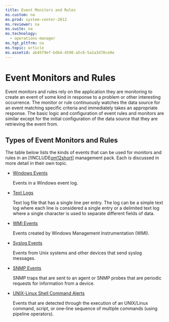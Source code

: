 ```yaml
---
title: Event Monitors and Rules
ms.custom: na
ms.prod: system-center-2012
ms.reviewer: na
ms.suite: na
ms.technology: 
  - operations-manager
ms.tgt_pltfrm: na
ms.topic: article
ms.assetid: ab45f9ef-bdb4-4590-a5c6-5a1a3d70ce9e
---
```

# Event Monitors and Rules
Event monitors and rules rely on the application they are monitoring to create an event of some kind in response to a problem or other interesting occurrence. The monitor or rule continuously watches the data source for an event matching specific criteria and immediately takes an appropriate response. The basic logic and configuration of event rules and monitors are similar except for the initial configuration of the data source that they are retrieving the event from.

## Types of Event Monitors and Rules
The table below lists the kinds of events that can be used for monitors and rules in an [!INCLUDE[om12short](Token/om12short_md.md)] management pack. Each is discussed in more detail in their own topic.

-   [Windows Events](Windows-Events.md)

    Events in a Windows event log.

-   [Text Logs](Text-Logs.md)

    Text log file that has a single line per entry. The log can be a simple text log where each line is considered a single entry or a delimited text log where a single character is used to separate different fields of data.

-   [WMI Events](WMI-Events.md)

    Events created by Windows Management Instrumentation \(WMI\).

-   [Syslog Events](Syslog-Events.md)

    Events from Unix systems and other devices that send syslog messages.

-   [SNMP Events](SNMP-Events.md)

    SNMP traps that are sent to an agent or SNMP probes that are periodic requests for information from a device.

-   [UNIX-Linux Shell Command Alerts](UNIX-Linux-Shell-Command-Alerts.md)

    Events that are detected through the execution of an UNIX\/Linux command, script, or one\-line sequence of multiple commands \(using pipeline operators\).


